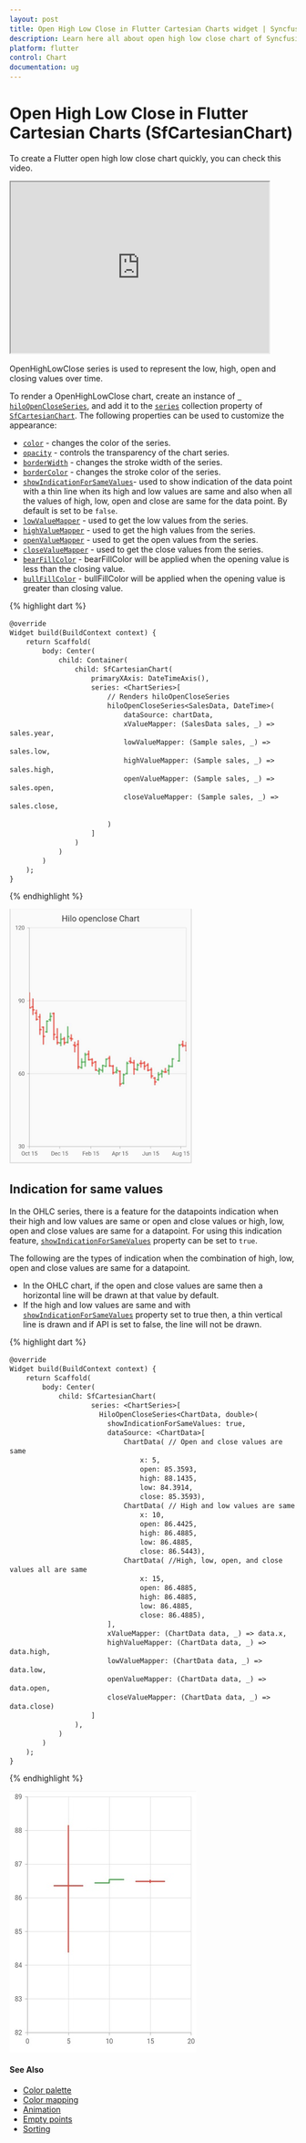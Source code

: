 ```yaml
---
layout: post
title: Open High Low Close in Flutter Cartesian Charts widget | Syncfusion 
description: Learn here all about open high low close chart of Syncfusion Flutter Cartesian Charts (SfCartesianChart) widget and more.
platform: flutter
control: Chart
documentation: ug
---
```


# Open High Low Close in Flutter Cartesian Charts (SfCartesianChart)

To create a Flutter open high low close chart quickly, you can check this video.

<style>#flutterohlcChartTutorial{width : 90% !important; height: 300px !important }</style>
<iframe id='flutterohlcChartTutorial' src='https://www.youtube.com/embed/g5cniDExpRw'></iframe>

 OpenHighLowClose series is used to represent the low, high, open and closing values over time.

To render a OpenHighLowClose chart, create an instance of [` hiloOpenCloseSeries`](https://pub.dev/documentation/syncfusion_flutter_charts/latest/charts/HiloOpenCloseSeries-class.html), and add it to the [`series`](https://pub.dev/documentation/syncfusion_flutter_charts/latest/charts/SfCartesianChart/series.html) collection property of [`SfCartesianChart`](https://pub.dev/documentation/syncfusion_flutter_charts/latest/charts/SfCartesianChart/SfCartesianChart.html). The following properties can be used to customize the appearance:

* [`color`](https://pub.dev/documentation/syncfusion_flutter_charts/latest/charts/CartesianSeries/color.html) - changes the color of the series.
* [`opacity`](https://pub.dev/documentation/syncfusion_flutter_charts/latest/charts/CartesianSeries/opacity.html) - controls the transparency of the chart series.
* [`borderWidth`](https://pub.dev/documentation/syncfusion_flutter_charts/latest/charts/CartesianSeries/borderWidth.html) - changes the stroke width of the series.
* [`borderColor`](https://pub.dev/documentation/syncfusion_flutter_charts/latest/charts/CartesianSeries/borderColor.html) - changes the stroke color of the series.
* [`showIndicationForSameValues`](https://pub.dev/documentation/syncfusion_flutter_charts/latest/charts/HiloOpenCloseSeries/showIndicationForSameValues.html)- used to show indication of the data point with a thin line when its high and low values are same and also when all the values of high, low, open and close are same for the data point. By default is set to be `false`.
* [`lowValueMapper`](https://pub.dev/documentation/syncfusion_flutter_charts/latest/charts/CartesianSeries/lowValueMapper.html) - used to get the low values from the series.
* [`highValueMapper`](https://pub.dev/documentation/syncfusion_flutter_charts/latest/charts/CartesianSeries/highValueMapper.html) - used to get the high values from the series.
* [`openValueMapper`](https://pub.dev/documentation/syncfusion_flutter_charts/latest/charts/HiloOpenCloseSeries/openValueMapper.html) - used to get the open values from the series.
* [`closeValueMapper`](https://pub.dev/documentation/syncfusion_flutter_charts/latest/charts/HiloOpenCloseSeries/closeValueMapper.html) - used to get the close values from the series.
* [`bearFillColor`](https://pub.dev/documentation/syncfusion_flutter_charts/latest/charts/HiloOpenCloseSeries/bearColor.html) - bearFillColor will be applied when the opening value is less than the closing value.
* [`bullFillColor`](https://pub.dev/documentation/syncfusion_flutter_charts/latest/charts/HiloOpenCloseSeries/bullColor.html) - bullFillColor will be applied when the opening value is greater than closing value.



{% highlight dart %} 
    
    @override
    Widget build(BuildContext context) {
        return Scaffold(
            body: Center(
                child: Container(
                    child: SfCartesianChart(
                        primaryXAxis: DateTimeAxis(),
                        series: <ChartSeries>[
                            // Renders hiloOpenCloseSeries 
                            hiloOpenCloseSeries<SalesData, DateTime>(
                                dataSource: chartData,
                                xValueMapper: (SalesData sales, _) => sales.year,
                                lowValueMapper: (Sample sales, _) => sales.low,
                                highValueMapper: (Sample sales, _) => sales.high, 
                                openValueMapper: (Sample sales, _) => sales.open,
                                closeValueMapper: (Sample sales, _) => sales.close,

                            )
                        ]
                    )
                )   
            )
        );
    }

{% endhighlight %}

![hiLoopenclose chart](cartesian-chart-types-images/hilo_open_close.png)

## Indication for same values

In the OHLC series, there is a feature for the datapoints indication when their high and low values are same or open and close values or high, low, open and close values are same for a datapoint. For using this indication feature, [`showIndicationForSameValues`](https://pub.dev/documentation/syncfusion_flutter_charts/latest/charts/HiloOpenCloseSeries/showIndicationForSameValues.html) property can be set to `true`.

The following are the types of indication when the combination of high, low, open and close values are same for a datapoint.

* In the OHLC chart, if the open and close values are same then a horizontal line will be drawn at that value by default.
* If the high and low values are same and with [`showIndicationForSameValues`](https://pub.dev/documentation/syncfusion_flutter_charts/latest/charts/HiloOpenCloseSeries/showIndicationForSameValues.html) property set to true then, a thin vertical line is drawn and if API is set to false, the line will not be drawn. 

{% highlight dart %} 

    @override
    Widget build(BuildContext context) {
        return Scaffold(
            body: Center(
                child: SfCartesianChart(
                        series: <ChartSeries>[
                          HiloOpenCloseSeries<ChartData, double>(
                            showIndicationForSameValues: true,
                            dataSource: <ChartData>[
                                ChartData( // Open and close values are same
                                    x: 5,
                                    open: 85.3593,
                                    high: 88.1435,
                                    low: 84.3914,
                                    close: 85.3593),
                                ChartData( // High and low values are same
                                    x: 10,
                                    open: 86.4425,
                                    high: 86.4885,
                                    low: 86.4885,
                                    close: 86.5443),
                                ChartData( //High, low, open, and close values all are same
                                    x: 15,
                                    open: 86.4885,
                                    high: 86.4885,
                                    low: 86.4885,
                                    close: 86.4885),
                            ],
                            xValueMapper: (ChartData data, _) => data.x,
                            highValueMapper: (ChartData data, _) => data.high,
                            lowValueMapper: (ChartData data, _) => data.low,
                            openValueMapper: (ChartData data, _) => data.open,
                            closeValueMapper: (ChartData data, _) => data.close)
                        ]
                    ),
                )   
            )
        );
    }

{% endhighlight %}

![OHLC Indication](cartesian-chart-types-images/hilo_open_close_indication.jpg)

#### See Also

* [Color palette](./series-customization#color-palette) 
* [Color mapping](./series-customization#color-mapping-for-data-points)
* [Animation](./series-customization#animation)
* [Empty points](./series-customization#empty-points)  
* [Sorting](./series-customization##sorting) 
